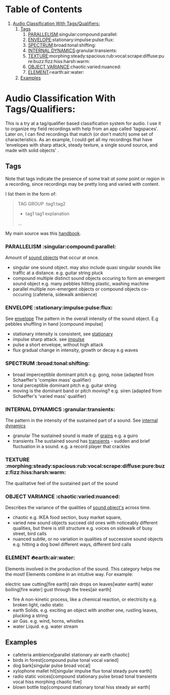 
# Table of Contents

1.  [Audio Classification With Tags/Qualifiers:](#org6980a62)
    1.  [Tags](#org2e53c13)
        1.  [PARALLELISM](#org7dd4644):singular:compound:parallel:
        2.  [ENVELOPE](#org1556975):stationary:impulse:pulse:flux:
        3.  [SPECTRUM](#org105a9cc):broad:tonal:shifting:
        4.  [INTERNAL DYNAMICS](#org0eb57e1):granular:transients:
        5.  [TEXTURE](#org16e97a8):morphing:steady:spacious:rub:vocal:scrape:diffuse:pure:buzz:fizz:hiss:harsh:warm:
        6.  [OBJECT VARIANCE](#org55d39eb):chaotic:varied:nuanced:
        7.  [ELEMENT](#org20cd87f):fire:earth:air:water:
    2.  [Examples](#org5875dc2)


<a id="org6980a62"></a>

# Audio Classification With Tags/Qualifiers:

This is a try at a tag/qualifier based classification system for audio. I use it
to organize my field recordings with help from an app called 'tagspaces'. Later
on, I can find recordings that match (or don't match) some set of
characteristics. As an example, I could get all my recordings that have
'envelopes with sharp attack, steady texture, a single sound source, and made
with solid objects' .


<a id="org2e53c13"></a>

## Tags

Note that tags indicate the presence of some trait *at some* point or region in a
recording, since recordings may be pretty long and varied with content.

I list them in the form of:

> TAG GROUP :tag1:tag2
> 
> -   tag1
>     tag1 explanation
> 
> &#x2026;

My main source was this [handbook](https://www.sfu.ca/sonic-studio-webdav/handbook/index.html).


<a id="org7dd4644"></a>

### PARALLELISM     :singular:compound:parallel:

Amount of [sound objects](https://www.sfu.ca/sonic-studio-webdav/handbook/Sound_Object.html) that occur at once.

-   singular
    one sound object.
    may also include quasi singular sounds like traffic at a distance.
    e.g. guitar string pluck
-   compound
    multiple distinct sound objects occuring to form an emergent sound object
    e.g. many pebbles hitting plastic, washing machine
-   parallel
    multiple non-emergent objects or compound objects co-occuring (cafeteria, sidewalk ambience)


<a id="org1556975"></a>

### ENVELOPE     :stationary:impulse:pulse:flux:

See [envelope](https://www.sfu.ca/sonic-studio-webdav/handbook/Envelope.html)
The pattern in the overall intensity of the sound object.
E.g pebbles shuffling in hand [compound impulse]

-   stationary
    intensity is consistent, see [stationary](https://www.sfu.ca/sonic-studio-webdav/handbook/Stationary_Sound.html)
-   impulse
    sharp attack. see [impulse](https://www.sfu.ca/sonic-studio-webdav/handbook/Impact_Sound.html)
-   pulse
    a short envelope, without high attack
-   flux
    gradual change in intensity, growth or decay 
    e.g waves


<a id="org105a9cc"></a>

### SPECTRUM     :broad:tonal:shifting:

-   broad
    imperceptible dominant pitch
    e.g. gong, noise
    (adapted from Schaeffer's 'complex mass' qualifier)
-   tonal
    perceptible dominant pitch
    e.g. guitar string
-   moving
    is the dominant band or pitch moving?
    e.g. siren
    (adapted from Schaeffer's 'varied mass' qualifier)


<a id="org0eb57e1"></a>

### INTERNAL DYNAMICS     :granular:transients:

The pattern in the intensity of the sustained part of a sound. See [internal dynamics](https://www.sfu.ca/sonic-studio-webdav/handbook/Internal_Dynamics.html)

-   granular
    The sustained sound is made of [grains](https://www.sfu.ca/sonic-studio-webdav/handbook/Grain.html)
    e.g. a guiro
-   transients 
    The sustained sound has [transients](https://www.sfu.ca/sonic-studio-webdav/handbook/Transient.html) - sudden and brief fluctuation in
    a sound. 
    e.g. a record player that crackles


<a id="org16e97a8"></a>

### TEXTURE     :morphing:steady:spacious:rub:vocal:scrape:diffuse:pure:buzz:fizz:hiss:harsh:warm:

The qualitative feel of the sustained part of the sound


<a id="org55d39eb"></a>

### OBJECT VARIANCE     :chaotic:varied:nuanced:

Describes the variance of the qualities of [sound object's](https://www.sfu.ca/sonic-studio-webdav/handbook/Sound_Object.html) across time. 

-   chaotic
    e.g. IKEA food section, busy market square,
-   varied
    new sound objects succeed old ones with noticeably different qualities, but
    there is still structure
    e.g. voices on sidewalk of busy street, bird calls
-   nuanced
    subtle, or no variation in qualities of successive sound objects
    e.g. hitting a dog bowl different ways, different bird calls


<a id="org20cd87f"></a>

### ELEMENT     :fire:earth:air:water:

Elements involved in the production of the sound. This category helps me the most!
Elements combine in an intuitive way. For example:

electric saw cutting[fire earth]
rain drops on leaves[water earth]
water boiling[fire water]
gust through the trees[air earth]

-   fire
    A non-kinetic process, like a chemical reaction, or electricity 
    e.g. broken light, radio static
-   earth
    Solids.
    e.g. exciting an object with another one, rustling leaves, plucking a string
-   air
    Gas.
    e.g. wind, horns, whistles
-   water
    Liquid.
    e.g. water stream


<a id="org5875dc2"></a>

## Examples

-   cafeteria ambience[parallel stationary air earth chaotic]
-   birds in forest[compound pulse tonal vocal varied]
-   dog bark[singular pulse broad vocal]
-   xylophone mallet hit[singular impulse flux tonal steady pure earth]
-   radio static voices[compound stationary pulse broad tonal transients vocal hiss morphing chaotic fire]
-   blown bottle top[compound stationary tonal hiss steady air earth]

